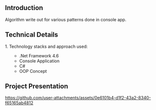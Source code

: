 ## Introduction
Algorithm write out for various patterns done in console app.

## Technical Details
<p>
  1. Technology stacks and approach used:
  <ul>
        <ul>
          <li>.Net Framework 4.6</li>
          <li>Console Application</li>
          <li>C#</li>
          <li>OOP Concept</li>
        </ul>
      </ul>
</p>

## Project Presentation
https://github.com/user-attachments/assets/0e6101b4-d1f2-43a2-8340-f65165ab4812
